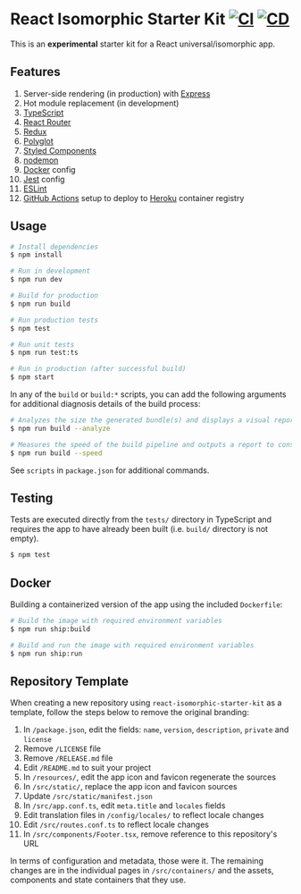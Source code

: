 # React Isomorphic Starter Kit [![CI](https://github.com/andrewscwei/react-isomorphic-starter-kit/workflows/CI/badge.svg)](https://github.com/andrewscwei/react-isomorphic-starter-kit/actions?query=workflow%3ACI) [![CD](https://github.com/andrewscwei/react-isomorphic-starter-kit/workflows/CD/badge.svg)](https://github.com/andrewscwei/react-isomorphic-starter-kit/actions?query=workflow%3ACD)

This is an **experimental** starter kit for a React universal/isomorphic app.

## Features

1. Server-side rendering (in production) with [Express](https://expressjs.com/)
2. Hot module replacement (in development)
3. [TypeScript](https://www.typescriptlang.org/)
4. [React Router](https://reacttraining.com/react-router/)
5. [Redux](https://redux.js.org/introduction)
6. [Polyglot](http://airbnb.io/polyglot.js/)
7. [Styled Components](https://www.styled-components.com/)
8. [nodemon](https://github.com/remy/nodemon)
9. [Docker](https://docker.com) config
10. [Jest](https://jestjs.io/) config
11. [ESLint](https://eslint.org/)
12. [GitHub Actions](https://github.com/features/actions) setup to deploy to [Heroku](https://heroku.com) container registry

## Usage

```sh
# Install dependencies
$ npm install

# Run in development
$ npm run dev

# Build for production
$ npm run build

# Run production tests
$ npm test

# Run unit tests
$ npm run test:ts

# Run in production (after successful build)
$ npm start
```

In any of the `build` or `build:*` scripts, you can add the following arguments for additional diagnosis details of the build process:

```sh
# Analyzes the size the generated bundle(s) and displays a visual report in the default browser
$ npm run build --analyze

# Measures the speed of the build pipeline and outputs a report to console
$ npm run build --speed
```

See `scripts` in `package.json` for additional commands.

## Testing

Tests are executed directly from the `tests/` directory in TypeScript and requires the app to have already been built (i.e. `build/` directory is not empty).

```sh
$ npm test
```

## Docker

Building a containerized version of the app using the included `Dockerfile`:

```sh
# Build the image with required environment variables
$ npm run ship:build

# Build and run the image with required environment variables
$ npm run ship:run
```

## Repository Template

When creating a new repository using `react-isomorphic-starter-kit` as a template, follow the steps below to remove the original branding:

1. In `/package.json`, edit the fields: `name`, `version`, `description`, `private` and `license`
2. Remove `/LICENSE` file
3. Remove `/RELEASE.md` file
4. Edit `/README.md` to suit your project
5. In `/resources/`, edit the app icon and favicon regenerate the sources
  1. In `/src/static/`, replace the app icon and favicon sources
  2. Update `/src/static/manifest.json`
6. In `/src/app.conf.ts`, edit `meta.title` and `locales` fields
  1. Edit translation files in `/config/locales/` to reflect locale changes
  2. Edit `/src/routes.conf.ts` to reflect locale changes
7. In `/src/components/Footer.tsx`, remove reference to this repository's URL

In terms of configuration and metadata, those were it. The remaining changes are in the individual pages in `/src/containers/` and the assets, components and state containers that they use.
